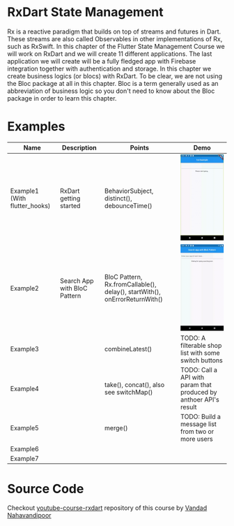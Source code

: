 # RxDart State Management

Rx is a reactive paradigm that builds on top of streams and futures in Dart. These streams are also called Observables in other implementations of Rx, such as RxSwift. In this chapter of the Flutter State Management Course we will work on RxDart and we will create 11 different applications. The last application we will create will be a fully fledged app with Firebase integration together with authentication and storage. In this chapter we create business logics (or blocs) with RxDart. To be clear, we are not using the Bloc package at all in this chapter. Bloc is a term generally used as an abbreviation of business logic so you don't need to know about the Bloc package in order to learn this chapter.

# Examples

| Name                          | Description                  | Points                                                       | Demo                                                         |
| ----------------------------- | ---------------------------- | ------------------------------------------------------------ | ------------------------------------------------------------ |
| Example1 (With flutter_hooks) | RxDart getting started       | BehaviorSubject, distinct(), debounceTime()                  | ![rxdart-example1](.README.assets/rxdart-example1.gif)       |
| Example2                      | Search App with BloC Pattern | BloC Pattern, Rx.fromCallable(), delay(), startWith(), onErrorReturnWith() | <img src=".README.assets/rxdart-example2.gif" alt="example2"/> |
| Example3                      |                              | combineLatest()                                              | TODO: A filterable shop list with some switch buttons        |
| Example4                      |                              | take(), concat(), also see switchMap()                       | TODO: Call a  API with param that produced by anthoer API's result |
| Example5                      |                              | merge()                                                      | TODO: Build a message list from two or more users            |
| Example6                      |                              |                                                              |                                                              |
| Example7                      |                              |                                                              |                                                              |

# Source Code

Checkout [youtube-course-rxdart](https://github.com/vandadnp/youtube-course-rxdart) repository of this course by [Vandad Nahavandipoor](https://www.youtube.com/@VandadNP)


